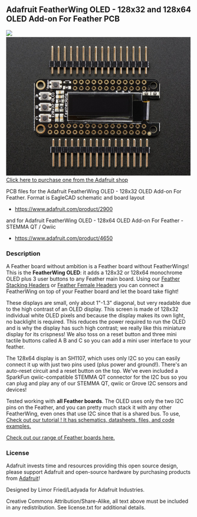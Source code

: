 ## Adafruit FeatherWing OLED - 128x32 and 128x64 OLED Add-on For Feather PCB
<a href="http://www.adafruit.com/products/2900"><img src="assets/4650.jpg?raw=true" width="500px"><br/>
<a href="http://www.adafruit.com/products/2900"><img src="assets/2900.jpg?raw=true" width="500px"><br/>
Click here to purchase one from the Adafruit shop</a>

PCB files for the Adafruit FeatherWing OLED - 128x32 OLED Add-on For Feather. Format is EagleCAD schematic and board layout
* https://www.adafruit.com/product/2900

and for Adafruit FeatherWing OLED - 128x64 OLED Add-on For Feather - STEMMA QT / Qwiic
* https://www.adafruit.com/product/4650

### Description

A Feather board without ambition is a Feather board without FeatherWings! This is the **FeatherWing OLED**: it adds a 128x32 or 128x64 monochrome OLED plus 3 user buttons to any Feather main board. Using our [Feather Stacking Headers](https://www.adafruit.com/products/2830) or [Feather Female Headers](http://www.adafruit.com/products/2886) you can connect a FeatherWing on top of your Feather board and let the board take flight!

These displays are small, only about 1"-1.3" diagonal, but very readable due to the high contrast of an OLED display. This screen is made of 128x32 individual white OLED pixels and because the display makes its own light, no backlight is required. This reduces the power required to run the OLED and is why the display has such high contrast; we really like this miniature display for its crispness! We also toss on a reset button and three mini tactile buttons called A B and C so you can add a mini user interface to your feather.

The 128x64 display is an SH1107, which uses only I2C so you can easily connect it up with just two pins used (plus power and ground!).  There's an auto-reset circuit and a reset button on the top. We've even included a SparkFun qwiic-compatible STEMMA QT connector for the I2C bus so you can plug and play any of our STEMMA QT, qwiic or Grove I2C sensors and devices!

Tested working with **all Feather boards**. The OLED uses only the two I2C pins on the Feather, and you can pretty much stack it with any other FeatherWing, even ones that use I2C since that is a shared bus. To use, [Check out our tutorial ! It has schematics, datasheets, files, and code examples.](https://learn.adafruit.com/adafruit-oled-featherwing/download)

[Check out our range of Feather boards here.](https://www.adafruit.com/feather)

### License

Adafruit invests time and resources providing this open source design, please support Adafruit and open-source hardware by purchasing products from [Adafruit](https://www.adafruit.com)!

Designed by Limor Fried/Ladyada for Adafruit Industries.

Creative Commons Attribution/Share-Alike, all text above must be included in any redistribution. See license.txt for additional details.
